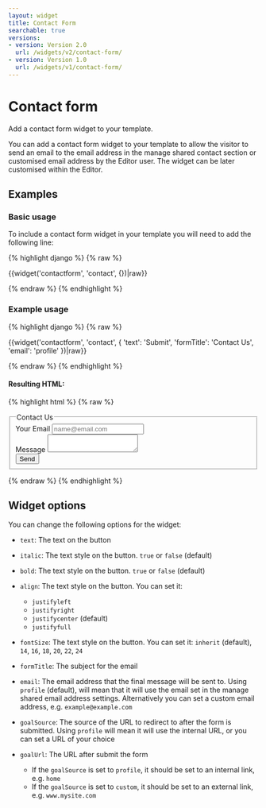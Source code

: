 ```yaml
---
layout: widget
title: Contact Form
searchable: true
versions:
- version: Version 2.0
  url: /widgets/v2/contact-form/
- version: Version 1.0
  url: /widgets/v1/contact-form/
---
```


# Contact form

Add a contact form widget to your template.

You can add a contact form widget to your template to allow the visitor to send an email to the email address in the manage shared contact section or customised email address by the Editor user. The widget can be later customised within the Editor.

## Examples

### Basic usage

To include a contact form widget in your template you will need to add the following line:

{% highlight django %}
{% raw %}

  {{widget('contactform', 'contact', {})|raw}}

{% endraw %}
{% endhighlight %}

### Example usage

{% highlight django %}
{% raw %}

  {{widget('contactform', 'contact', {
    'text': 'Submit',
    'formTitle': 'Contact Us',
    'email': 'profile'
  })|raw}}

{% endraw %}
{% endhighlight %}

#### Resulting HTML:

{% highlight html %}
{% raw %}

<div id="page-zones__template-widgets__contact" data-name="contactform" class="widget  widget--template-widget">
  <div class="bk-contactform  contactform  widget__contactform">
    <form class="form  contactform__form">
      <fieldset class="fieldset  contactform__fieldset">
        <legend class="legend  contactform__legend">Contact Us</legend>
        <div class="form-body  contactform__form-body">
          <div class="form-group  contactform__form-group">
            <label class="label  label--email  contactform__label" for="page-zones__main-widgets__ContactFormWidget__input--email">Your Email</label>
            <input class="input  input--email  input--single-line  contactform__input js-email-input" id="page-zones__main-widgets__ContactFormWidget__input--email" name="page-zones__main-widgets__ContactFormWidget__input--email" placeholder="name@email.com" type="email" />
          </div>
          <div class="form-group  contactform__form-group">
            <label class="label  label--message  contactform__label" for="page-zones__main-widgets__ContactFormWidget__textarea--message">Message</label>
            <textarea class="textarea  textarea--message  contactform__textarea js-message-input" id="page-zones__main-widgets__ContactFormWidget__textarea--message" name="page-zones__main-widgets__ContactFormWidget__textarea--message"></textarea>
          </div>
          <div class="form-group  contactform__form-group">
            <input class="button  button--submit  contactform__input  " type="submit"  value="Send" />
          </div>
        </div>
      </fieldset>
    </form>
  </div>
</div>

{% endraw %}
{% endhighlight %}

## Widget options

You can change the following options for the widget:

* ```text```: The text on the button

* ```italic```: The text style on the button. ```true``` or ```false``` (default)

* ```bold```: The text style on the button. ```true``` or ```false``` (default)

* ```align```: The text style on the button. You can set it: 

  * ```justifyleft```
  * ```justifyright```
  * ```justifycenter``` (default)
  * ```justifyfull```

* ```fontSize```: The text style on the button. You can set it: 
  ```inherit``` (default), ```14```, ```16```, ```18```, ```20```, ```22```, ```24```

* ```formTitle```: The subject for the email

* ```email```: The email address that the final message will be sent to. Using ```profile``` (default), will mean that it will use the email set in the manage shared email address settings. Alternatively you can set a custom email address, e.g. ```example@example.com```

* ```goalSource```: The source of the URL to redirect to after the form is submitted.
  Using ```profile``` will mean it will use the internal URL, or you can set a URL of your choice

* ```goalUrl```: The URL after submit the form

  * If the ```goalSource``` is set to ```profile```, it should be set to an internal link, e.g. ```home```
  * If the ```goalSource``` is set to ```custom```, it should be set to an external link, e.g. ```www.mysite.com```

